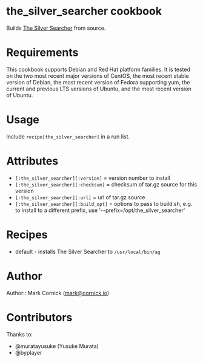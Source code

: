 # the_silver_searcher cookbook

Builds [The Silver Searcher](https://github.com/ggreer/the_silver_searcher)
from source.

# Requirements

This cookbook supports Debian and Red Hat platform families. It is
tested on the two most recent major versions of CentOS, the most recent stable
version of Debian, the most recent version of Fedora supporting yum, the current
and previous LTS versions of Ubuntu, and the most recent version of Ubuntu.

# Usage

Include `recipe[the_silver_searcher]` in a run list.

# Attributes

* `[:the_silver_searcher][:version]` = version number to install
* `[:the_silver_searcher][:checksum]` = checksum of tar.gz source for this version
* `[:the_silver_searcher][:url]` = url of tar.gz source
* `[:the_silver_searcher][:build_opt]` = options to pass to build.sh,
                                         e.g. to install to a different prefix, use
                                         '--prefix=/opt/the_silver_searcher'

# Recipes

* default - installs The Silver Searcher to `/usr/local/bin/ag`

# Author

Author:: Mark Cornick (<mark@cornick.io>)

# Contributors

Thanks to:

* @muratayusuke (Yusuke Murata)
* @byplayer
